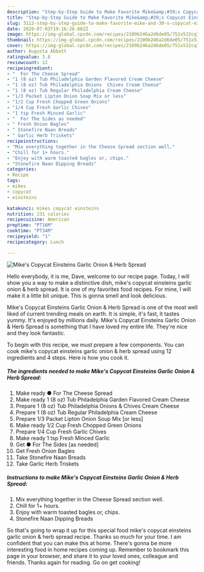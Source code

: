 ```yaml
---
description: "Step-by-Step Guide to Make Favorite Mike&amp;#39;s Copycat Einsteins Garlic Onion &amp;amp; Herb Spread"
title: "Step-by-Step Guide to Make Favorite Mike&amp;#39;s Copycat Einsteins Garlic Onion &amp;amp; Herb Spread"
slug: 3112-step-by-step-guide-to-make-favorite-mike-and-39-s-copycat-einsteins-garlic-onion-and-amp-herb-spread
date: 2020-07-03T19:16:26.662Z
image: https://img-global.cpcdn.com/recipes/2109b246a2d6de05/751x532cq70/mikes-copycat-einsteins-garlic-onion-herb-spread-recipe-main-photo.jpg
thumbnail: https://img-global.cpcdn.com/recipes/2109b246a2d6de05/751x532cq70/mikes-copycat-einsteins-garlic-onion-herb-spread-recipe-main-photo.jpg
cover: https://img-global.cpcdn.com/recipes/2109b246a2d6de05/751x532cq70/mikes-copycat-einsteins-garlic-onion-herb-spread-recipe-main-photo.jpg
author: Augusta Abbott
ratingvalue: 3.8
reviewcount: 12
recipeingredient:
- "  For The Cheese Spread"
- "1 (8 oz) Tub Philadelphia Garden Flavored Cream Cheese"
- "1 (8 oz) Tub Philadelphia Onions  Chives Cream Cheese"
- "1 (8 oz) Tub Regular Philadelphia Cream Cheese"
- "1/3 Packet Lipton Onion Soup Mix or less"
- "1/2 Cup Fresh Chopped Green Onions"
- "1/4 Cup Fresh Garlic Chives"
- "1 tsp Fresh Minced Garlic"
- "  For The Sides as needed"
- " Fresh Onion Bagles"
- " Stonefire Naan Breads"
- " Garlic Herb Triskets"
recipeinstructions:
- "Mix everything together in the Cheese Spread section well."
- "Chill for 1+ hours."
- "Enjoy with warm toasted bagles or, chips."
- "Stonefire Naan Dipping Breads"
categories:
- Recipe
tags:
- mikes
- copycat
- einsteins

katakunci: mikes copycat einsteins 
nutrition: 231 calories
recipecuisine: American
preptime: "PT16M"
cooktime: "PT34M"
recipeyield: "1"
recipecategory: Lunch

---
```



![Mike&#39;s Copycat Einsteins Garlic Onion &amp; Herb Spread](https://img-global.cpcdn.com/recipes/2109b246a2d6de05/751x532cq70/mikes-copycat-einsteins-garlic-onion-herb-spread-recipe-main-photo.jpg)

Hello everybody, it is me, Dave, welcome to our recipe page. Today, I will show you a way to make a distinctive dish, mike&#39;s copycat einsteins garlic onion &amp; herb spread. It is one of my favorites food recipes. For mine, I will make it a little bit unique. This is gonna smell and look delicious.

Mike&#39;s Copycat Einsteins Garlic Onion &amp; Herb Spread is one of the most well liked of current trending meals on earth. It is simple, it's fast, it tastes yummy. It's enjoyed by millions daily. Mike&#39;s Copycat Einsteins Garlic Onion &amp; Herb Spread is something that I have loved my entire life. They're nice and they look fantastic.




To begin with this recipe, we must prepare a few components. You can cook mike&#39;s copycat einsteins garlic onion &amp; herb spread using 12 ingredients and 4 steps. Here is how you cook it.

<!--inarticleads1-->

##### The ingredients needed to make Mike&#39;s Copycat Einsteins Garlic Onion &amp; Herb Spread:

1. Make ready  ● For The Cheese Spread
1. Make ready 1 (8 oz) Tub Philadelphia Garden Flavored Cream Cheese
1. Prepare 1 (8 oz) Tub Philadelphia Onions &amp; Chives Cream Cheese
1. Prepare 1 (8 oz) Tub Regular Philadelphia Cream Cheese
1. Prepare 1/3 Packet Lipton Onion Soup Mix [or less]
1. Make ready 1/2 Cup Fresh Chopped Green Onions
1. Prepare 1/4 Cup Fresh Garlic Chives
1. Make ready 1 tsp Fresh Minced Garlic
1. Get  ● For The Sides [as needed]
1. Get  Fresh Onion Bagles
1. Take  Stonefire Naan Breads
1. Take  Garlic Herb Triskets




<!--inarticleads2-->

##### Instructions to make Mike&#39;s Copycat Einsteins Garlic Onion &amp; Herb Spread:

1. Mix everything together in the Cheese Spread section well.
1. Chill for 1+ hours.
1. Enjoy with warm toasted bagles or, chips.
1. Stonefire Naan Dipping Breads




So that's going to wrap it up for this special food mike&#39;s copycat einsteins garlic onion &amp; herb spread recipe. Thanks so much for your time. I am confident that you can make this at home. There's gonna be more interesting food in home recipes coming up. Remember to bookmark this page in your browser, and share it to your loved ones, colleague and friends. Thanks again for reading. Go on get cooking!
